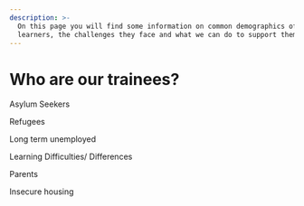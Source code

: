 ```yaml
---
description: >-
  On this page you will find some information on common demographics of our
  learners, the challenges they face and what we can do to support them.
---
```


# Who are our trainees?

Asylum Seekers 



Refugees



Long term unemployed 



Learning Difficulties/ Differences



Parents



Insecure housing







